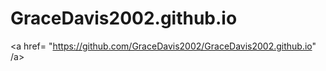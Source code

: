 # GraceDavis2002.github.io
<a href= "https://github.com/GraceDavis2002/GraceDavis2002.github.io" /a>
